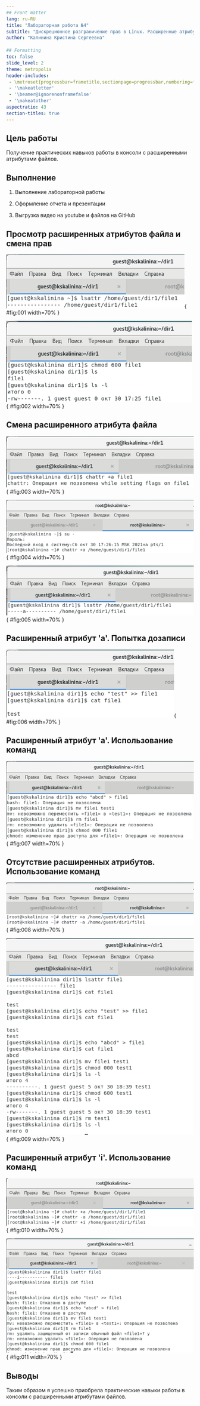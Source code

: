 ```yaml
---
## Front matter
lang: ru-RU
title: "Лабораторная работа №4"
subtitle: "Дискреционное разграничение прав в Linux. Расширенные атрибуты"
author: "Калинина Кристина Сергеевна"

## Formatting
toc: false
slide_level: 2
theme: metropolis
header-includes: 
 - \metroset{progressbar=frametitle,sectionpage=progressbar,numbering=fraction}
 - '\makeatletter'
 - '\beamer@ignorenonframefalse'
 - '\makeatother'
aspectratio: 43
section-titles: true
---
```


## Цель работы

Получение практических навыков работы в консоли с расширенными атрибутами файлов.

## Выполнение

 1. Выполнение лабораторной работы
 
 2. Оформление отчета и презентации
 
 3. Выгрузка видео на youtube и файлов на GitHub
 
## Просмотр расширенных атрибутов файла и смена прав

![Расширенные атрибуты файла '/home/guest/dir1/file1'](image/1.jpg){ #fig:001 width=70% }

![Смена прав файла '/home/guest/dir1/file1'](image/2.jpg){ #fig:002 width=70% }

## Смена расширенного атрибута файла

![Попытка смены расширенного атрибута файла '/home/guest/dir1/file1'](image/3.jpg){ #fig:003 width=70% }

![Смена расширенного атрибута файла '/home/guest/dir1/file1'](image/4.jpg){ #fig:004 width=70% }

![Проверка правильности смены расширенного атрибута файла '/home/guest/dir1/file1'](image/5.jpg){ #fig:005 width=70% }

## Расширенный атрибут 'a'. Попытка дозаписи

![Дозапись слова 'test' в файл '/home/guest/dir1/file1'](image/6.jpg){ #fig:006 width=70% }

## Расширенный атрибут 'a'. Использование команд

![Отказ на команды при расширенном атрибуте 'a'](image/7.jpg){ #fig:007 width=70% }

## Отсутствие расширенных атрибутов. Использование команд

![Снятие расширенного атрибута 'a'](image/8.jpg){ #fig:008 width=70% }

![Успешное повторное выполнение команд](image/9.jpg){ #fig:009 width=70% }

## Расширенный атрибут 'i'. Использование команд

![Установка расширенного атрибута 'i'](image/10.jpg){ #fig:010 width=70% }

![Отказ на выполнение всех команд](image/11.jpg){ #fig:011 width=70% }

## Выводы

Таким образом я успешно приобрела практические навыки работы в консоли с расширенными атрибутами файлов.

